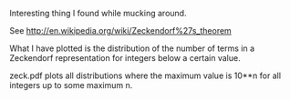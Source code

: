 Interesting thing I found while mucking around.

See http://en.wikipedia.org/wiki/Zeckendorf%27s_theorem

What I have plotted is the distribution of the number of terms in a Zeckendorf representation for integers below a certain value.

zeck.pdf plots all distributions where the maximum value is 10**n for all integers up to some maximum n.
